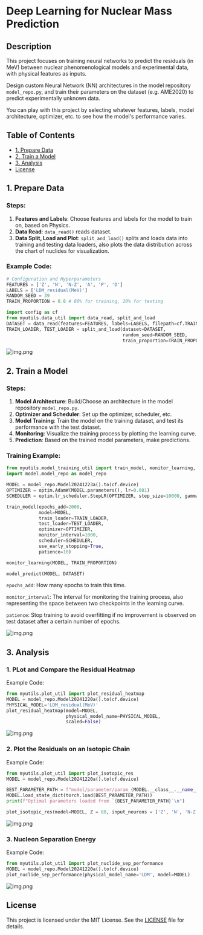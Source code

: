 # Deep Learning for Nuclear Mass Prediction

## Description
This project focuses on training neural networks to predict the residuals (in MeV) between nuclear phenomenological models and experimental data, with physical features as inputs.

Design custom Neural Network (NN) architectures in the model repository `model_repo.py`, and train their parameters on the dataset (e.g. AME2020) to predict experimentally unknown data.

You can play with this project by selecting whatever features, labels, model architecture, optimizer, etc. to see how the model's performance varies.

## Table of Contents
- [1. Prepare Data](#1-prepare-data)
- [2. Train a Model](#2-train-a-model)
- [3. Analysis](#3-analysis)
- [License](#license)

## 1. Prepare Data

### Steps:
1. **Features and Labels**: Choose features and labels for the model to train on, based on Physics.
2. **Data Read**: `data_read()` reads dataset.
3. **Data Split, Load and Plot**: `split_and_load()` splits and loads data into training and testing data loaders, also plots the data distribution across the chart of nuclides for visualization.

### Example Code:
```python
# Configuration and Hyperparameters
FEATURES = ['Z', 'N', 'N-Z', 'A', 'P', 'D']
LABELS = ['LDM_residual(MeV)']
RANDOM_SEED = 39
TRAIN_PROPORTION = 0.8 # 80% for training, 20% for testing

import config as cf
from myutils.data_util import data_read, split_and_load
DATASET = data_read(features=FEATURES, labels=LABELS, filepath=cf.TRAIN_DATA_PATH)
TRAIN_LOADER, TEST_LOADER = split_and_load(dataset=DATASET, 
                                           random_seed=RANDOM_SEED, 
                                           train_proportion=TRAIN_PROPORTION)
```
![img.png](figures/Sample_Distribution.png)

## 2. Train a Model

### Steps:
1. **Model Architecture**: Build/Choose an architecture in the model repository `model_repo.py`.
2. **Optimizer and Scheduler**: Set up the optimizer, scheduler, etc.
3. **Model Training**: Train the model on the training dataset, and test its performance with the test dataset.
4. **Monitoring**: Visualize the training process by plotting the learning curve.
5. **Prediction**: Based on the trained model parameters, make predictions.

### Training Example:

```python
from myutils.model_training_util import train_model, monitor_learning, model_predict
import model.model_repo as model_repo

MODEL = model_repo.Model20241223a().to(cf.device)
OPTIMIZER = optim.AdamW(MODEL.parameters(), lr=0.001)
SCHEDULER = optim.lr_scheduler.StepLR(OPTIMIZER, step_size=10000, gamma=0.1)

train_model(epochs_add=2000,
            model=MODEL,
            train_loader=TRAIN_LOADER,
            test_loader=TEST_LOADER,
            optimizer=OPTIMIZER,
            monitor_interval=1000,
            scheduler=SCHEDULER,
            use_early_stopping=True,
            patience=10)

monitor_learning(MODEL, TRAIN_PROPORTION)

model_predict(MODEL, DATASET)
```

`epochs_add`: How many epochs to train this time.

`monitor_interval`: The interval for monitoring the training process, also representing the space between two checkpoints in the learning curve.

`patience`: Stop training to avoid overfitting if no improvement is observed on test dataset after a certain number of epochs.

![img.png](figures/Learning_Curve.png)

## 3. Analysis

### 1. **PLot and Compare the Residual Heatmap**

 Example Code:

```python
from myutils.plot_util import plot_residual_heatmap
MODEL = model_repo.Model20241220a().to(cf.device)
PHYSICAL_MODEL='LDM_residual(MeV)'
plot_residual_heatmap(model=MODEL, 
                      physical_model_name=PHYSICAL_MODEL,
                      scaled=False)
```
![img.png](figures/Residual_Heatmap.png)

### 2. **Plot the Residuals on an Isotopic Chain**

Example Code:

```python
from myutils.plot_util import plot_isotopic_res
MODEL = model_repo.Model20241220a().to(cf.device)

BEST_PARAMETER_PATH = f"model/parameter/param_{MODEL.__class__.__name__}.pth"
MODEL.load_state_dict(torch.load(BEST_PARAMETER_PATH))
print(f"Optimal parameters loaded from `{BEST_PARAMETER_PATH}`\n")

plot_isotopic_res(model=MODEL, Z = 88, input_neurons = ['Z', 'N', 'N-Z', 'A', 'P', 'D'])
```
![img.png](figures/Pred_Isotopic.png)

### 3. Nucleon Separation Energy

Example Code:

```python
from myutils.plot_util import plot_nuclide_sep_performance
MODEL = model_repo.Model20241220a().to(cf.device)
plot_nuclide_sep_performance(physical_model_name='LDM', model=MODEL)
```
![img.png](figures/Nucleon_Separation.png)
## License

This project is licensed under the MIT License. See the [LICENSE](LICENSE) file for details.